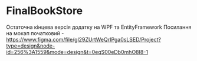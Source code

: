 # FinalBookStore
Остаточна кінцева версія додатку на WPF та EntityFramework
Посилання на мокап початковий - https://www.figma.com/file/gl29ZUrtWeQrIPga0sLSED/Project?type=design&node-id=256%3A1559&mode=design&t=0eqS00eDb0mhO8I8-1 
